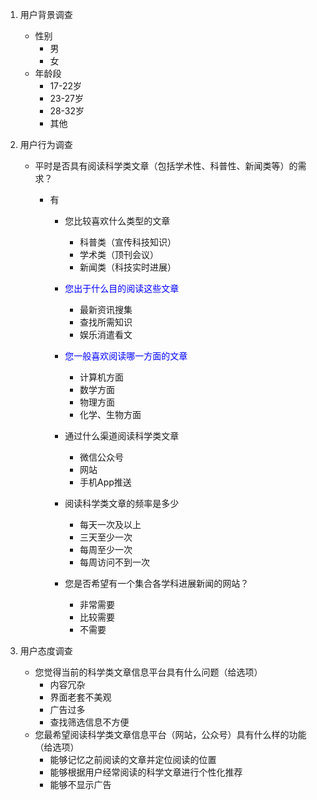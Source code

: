 1. 用户背景调查

   * 性别
     * 男
     * 女
   * 年龄段
     * 17-22岁
     * 23-27岁
     * 28-32岁
     * 其他

2. 用户行为调查

   * 平时是否具有阅读科学类文章（包括学术性、科普性、新闻类等）的需求？

     * 有

       * 您比较喜欢什么类型的文章
         * 科普类（宣传科技知识）
         * 学术类（顶刊会议）
         * 新闻类（科技实时进展）

       * <p style="color:blue">您出于什么目的阅读这些文章</p>

         * 最新资讯搜集
         * 查找所需知识
         * 娱乐消遣看文

       * <p style="color:blue">您一般喜欢阅读哪一方面的文章</p>

         * 计算机方面
         * 数学方面
         * 物理方面
         * 化学、生物方面

       * 通过什么渠道阅读科学类文章
         * 微信公众号
         * 网站
         * 手机App推送
       * 阅读科学类文章的频率是多少
         * 每天一次及以上
         * 三天至少一次
         * 每周至少一次
         * 每周访问不到一次
       * 您是否希望有一个集合各学科进展新闻的网站？
         * 非常需要
         * 比较需要
         * 不需要

3. 用户态度调查

   * 您觉得当前的科学类文章信息平台具有什么问题（给选项）
     * 内容冗杂
     * 界面老套不美观
     * 广告过多
     * 查找筛选信息不方便
   * 您最希望阅读科学类文章信息平台（网站，公众号）具有什么样的功能（给选项）
     * 能够记忆之前阅读的文章并定位阅读的位置
     * 能够根据用户经常阅读的科学文章进行个性化推荐
     * 能够不显示广告

   

